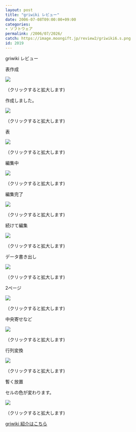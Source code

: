 ```yaml
---
layout: post
title: "griwiki レビュー"
date: 2006-07-08T09:00:00+09:00
categories:
- ソフトウェア
permalink: /2006/07/2026/
catch: https://image.moongift.jp/review2/griwiki6.s.png
id: 2019
---
```

griwiki レビュー  
<!--more-->

表作成

  

[![](https://image.moongift.jp/review2/griwiki1.s.png)](https://image.moongift.jp/review2/griwiki1.png)  
  
（クリックすると拡大します)

  

作成しました。

  

[![](https://image.moongift.jp/review2/griwiki2.s.png)](https://image.moongift.jp/review2/griwiki2.png)  
  
（クリックすると拡大します)

  

表

  

[![](https://image.moongift.jp/review2/griwiki3.s.png)](https://image.moongift.jp/review2/griwiki3.png)  
  
（クリックすると拡大します)

  

編集中

  

[![](https://image.moongift.jp/review2/griwiki4.s.png)](https://image.moongift.jp/review2/griwiki4.png)  
  
（クリックすると拡大します)

  

編集完了

  

[![](https://image.moongift.jp/review2/griwiki5.s.png)](https://image.moongift.jp/review2/griwiki5.png)  
  
（クリックすると拡大します)

  

続けて編集

  

[![](https://image.moongift.jp/review2/griwiki6.s.png)](https://image.moongift.jp/review2/griwiki6.png)  
  
（クリックすると拡大します)

  

データ書き出し

  

[![](https://image.moongift.jp/review2/griwiki7.s.png)](https://image.moongift.jp/review2/griwiki7.png)  
  
（クリックすると拡大します)

  

2ページ

  

[![](https://image.moongift.jp/review2/griwiki8.s.png)](https://image.moongift.jp/review2/griwiki8.png)  
  
（クリックすると拡大します)

  

中央寄せなど

  

[![](https://image.moongift.jp/review2/griwiki9.s.png)](https://image.moongift.jp/review2/griwiki9.png)  
  
（クリックすると拡大します)

  

行列変換

  

[![](https://image.moongift.jp/review2/griwiki10.s.png)](https://image.moongift.jp/review2/griwiki10.png)  
  
（クリックすると拡大します)

  

暫く放置

  

セルの色が変わります。

  

[![](https://image.moongift.jp/review2/griwiki11.s.png)](https://image.moongift.jp/review2/griwiki11.png)  
  
（クリックすると拡大します)

  

[griwiki 紹介はこちら](http://oss.moongift.jp/intro/i-2025.html)

